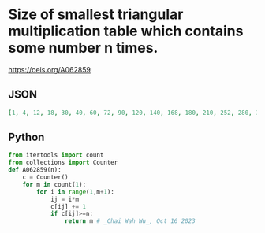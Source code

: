 # Size of smallest triangular multiplication table which contains some number n times\.
https://oeis.org/A062859
## JSON
```JSON
[1, 4, 12, 18, 30, 40, 60, 72, 90, 120, 140, 168, 180, 210, 252, 280, 315, 336, 360, 420, 504, 560, 630, 672, 720, 792, 840, 924, 990, 1008, 1155, 1232, 1260, 1320, 1386, 1540, 1584, 1680, 1848, 1980, 2016, 2310, 2376, 2520, 2640, 2772, 2970, 3024, 3080]
```
## Python
```Python
from itertools import count
from collections import Counter
def A062859(n):
    c = Counter()
    for m in count(1):
        for i in range(1,m+1):
            ij = i*m
            c[ij] += 1
            if c[ij]>=n:
                return m # _Chai Wah Wu_, Oct 16 2023
```
